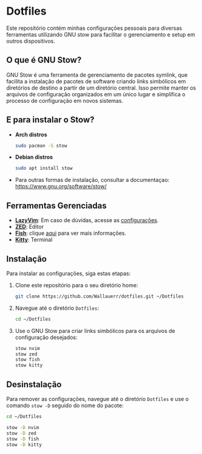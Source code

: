 # Dotfiles

Este repositório contém minhas configurações pessoais para diversas ferramentas utilizando GNU stow para facilitar o gerenciamento e setup em outros dispositivos.

## O que é GNU Stow?

GNU Stow é uma ferramenta de gerenciamento de pacotes symlink, que facilita a instalação de pacotes de software criando links simbólicos em diretórios de destino a partir de um diretório central. Isso permite manter os arquivos de configuração organizados em um único lugar e simplifica o processo de configuração em novos sistemas.

## E para instalar o Stow?

- **Arch distros**

   ```bash
   sudo pacman -S stow
   ```
   
- **Debian distros**

  ```bash
  sudo apt install stow
  ```
- Para outras formas de instalação, consultar a documentaçao: https://www.gnu.org/software/stow/

## Ferramentas Gerenciadas

- [**LazyVim**](https://www.lazyvim.org/): Em caso de dúvidas, acesse as [configurações](./nvim/.config/nvim/README.md).
- [**ZED**](https://zed.dev/): Editor
- [**Fish**](https://fishshell.com/): clique [aqui](./fish/.config/fish/README.MD) para ver mais informações.
- [**Kitty**](https://sw.kovidgoyal.net/kitty/): Terminal

## Instalação

Para instalar as configurações, siga estas etapas:

1. Clone este repositório para o seu diretório home:

   ```bash
   git clone https://github.com/Wallauerr/dotfiles.git ~/Dotfiles
   ```

2. Navegue até o diretório `Dotfiles`:

   ```bash
   cd ~/Dotfiles
   ```

3. Use o GNU Stow para criar links simbólicos para os arquivos de configuração desejados:
   ```bash
   stow nvim
   stow zed
   stow fish
   stow kitty
   ```

## Desinstalação

Para remover as configurações, navegue até o diretório `Dotfiles` e use o comando `stow -D` seguido do nome do pacote:

```bash
cd ~/Dotfiles

stow -D nvim
stow -D zed
stow -D fish
stow -D kitty
```
